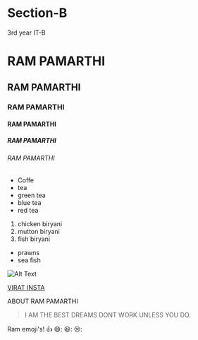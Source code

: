 # Section-B
3rd year IT-B
# RAM PAMARTHI
## RAM PAMARTHI
### RAM PAMARTHI
#### RAM PAMARTHI
##### RAM PAMARTHI
###### RAM PAMARTHI
 * Coffe
 * tea
  * green tea
  * blue tea
  * red tea
1. chicken biryani
2. mutton biryani
3. fish biryani
  * prawns
  * sea fish
  
  
  ![Alt Text](https://cdn.dnaindia.com/sites/default/files/styles/full/public/2021/02/01/954259-viratkohli-anushkasharma-vamika.jpg)
  
[VIRAT INSTA](https://www.instagram.com/virat.kohli/?hl=en)

ABOUT RAM PAMARTHI

> I AM THE BEST
> DREAMS DONT WORK UNLESS YOU DO.


Ram emoji's!
:+1: 😄: 😆: 😢:

